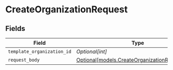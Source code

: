 # CreateOrganizationRequest


## Fields

| Field                                                                                        | Type                                                                                         | Required                                                                                     | Description                                                                                  |
| -------------------------------------------------------------------------------------------- | -------------------------------------------------------------------------------------------- | -------------------------------------------------------------------------------------------- | -------------------------------------------------------------------------------------------- |
| `template_organization_id`                                                                   | *Optional[int]*                                                                              | :heavy_minus_sign:                                                                           | N/A                                                                                          |
| `request_body`                                                                               | [Optional[models.CreateOrganizationRequestBody]](../models/createorganizationrequestbody.md) | :heavy_minus_sign:                                                                           | N/A                                                                                          |